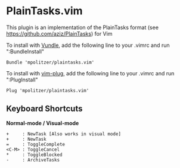 PlainTasks.vim
==============

This plugin is an implementation of the PlainTasks format
(see https://github.com/aziz/PlainTasks) for Vim

To install with [Vundle](https://github.com/gmarik/Vundle.vim), add the following line to your .vimrc and run ":BundleInstall"
```
Bundle 'mpolitzer/plaintasks.vim'
```

To install with [vim-plug](https://github.com/junegunn/vim-plug), add the following line to your .vimrc and run ":PlugInstall"
```
Plug 'mpolitzer/plaintasks.vim'
```

Keyboard Shortcuts
------------------

**Normal-mode / Visual-mode**
```
+     : NewTask [Also works in visual mode]
+     : NewTask
=     : ToggleComplete
<C-M> : ToggleCancel
*     : ToggleBlocked
-     : ArchiveTasks
```
